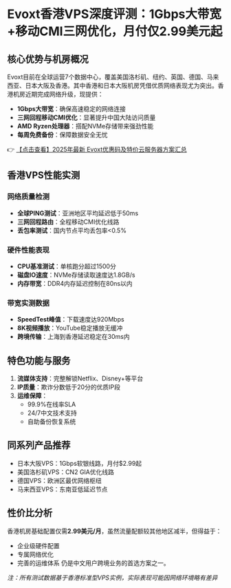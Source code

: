 # Evoxt香港VPS深度评测：1Gbps大带宽+移动CMI三网优化，月付仅2.99美元起

## 核心优势与机房概况

Evoxt目前在全球运营7个数据中心，覆盖美国洛杉矶、纽约、英国、德国、马来西亚、日本大阪及香港。其中香港和日本大阪机房凭借优质网络表现尤为突出。香港机房近期完成网络升级，现提供：

- **1Gbps大带宽**：确保高速稳定的网络连接
- **三网回程移动CMI优化**：显著提升中国大陆访问质量
- **AMD Ryzen处理器**：搭配NVMe存储带来强劲性能
- **每周免费备份**：保障数据安全无忧

👉 [【点击查看】2025年最新 Evoxt优惠码及特价云服务器方案汇总](https://bit.ly/evoxt)

## 香港VPS性能实测

### 网络质量检测
- **全球PING测试**：亚洲地区平均延迟低于50ms
- **三网回程路由**：全程移动CMI优化线路
- **丢包率测试**：国内节点平均丢包率<0.5%

### 硬件性能表现
- **CPU基准测试**：单核跑分超过1500分
- **磁盘IO速度**：NVMe存储读取速度达1.8GB/s
- **内存带宽**：DDR4内存延迟控制在80ns以内

### 带宽实测数据
- **SpeedTest峰值**：下载速度达920Mbps
- **8K视频播放**：YouTube稳定播放无缓冲
- **跨境传输**：上海到香港延迟稳定在30ms内

## 特色功能与服务
1. **流媒体支持**：完整解锁Netflix、Disney+等平台
2. **IP质量**：欺诈分数低于20分的优质IP段
3. **运维保障**：
   - 99.9%在线率SLA
   - 24/7中文技术支持
   - 自助备份恢复系统

## 同系列产品推荐
- 日本大阪VPS：1Gbps软银线路，月付$2.99起
- 美国洛杉矶VPS：CN2 GIA优化线路
- 德国VPS：欧洲区最优网络枢纽
- 马来西亚VPS：东南亚低延迟节点

## 性价比分析
香港机房基础配置仅需**2.99美元/月**，虽然流量配额较其他地区减半，但得益于：
- 企业级硬件配置
- 专属网络优化
- 完善的运维体系
仍是中文用户跨境业务的首选方案之一。

*注：所有测试数据基于香港标准型VPS实例，实际表现可能因网络环境略有差异*